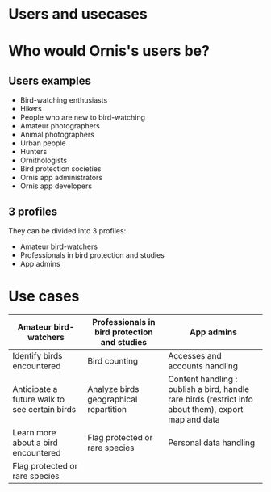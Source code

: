 # Users and usecases

# Who would Ornis's users be?

## Users examples

- Bird-watching enthusiasts
- Hikers
- People who are new to bird-watching
- Amateur photographers
- Animal photographers
- Urban people
- Hunters
- Ornithologists
- Bird protection societies
- Ornis app administrators
- Ornis app developers

## 3 profiles

They can be divided into 3 profiles:

- Amateur bird-watchers
- Professionals in bird protection and studies
- App admins

# Use cases

|Amateur bird-watchers| Professionals in bird protection and studies | App admins |
|---------------------|----------------------------------------------|------------------|
|Identify birds encountered   | Bird counting                        | Accesses and accounts handling |
|Anticipate a future walk to see certain birds | Analyze birds geographical repartition | Content handling : publish a bird, handle rare birds (restrict info about them), export map and data|
|Learn more about a bird encountered | Flag protected or rare species | Personal data handling |
|Flag protected or rare species | | |
